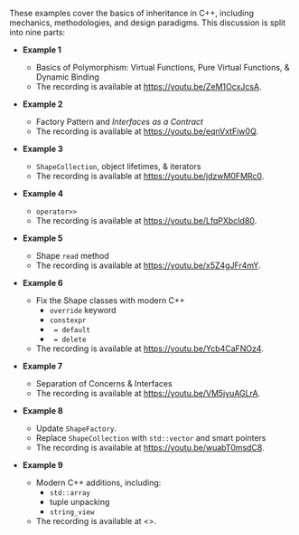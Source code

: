 These examples cover the basics of inheritance in C++, including mechanics,
methodologies, and design paradigms. This discussion is split into nine parts:

  - **Example 1**
    - Basics of Polymorphism: Virtual Functions, Pure Virtual Functions, &
      Dynamic Binding
    - The recording is available at <https://youtu.be/ZeM1OcxJcsA>.

  - **Example 2**
    - Factory Pattern and *Interfaces as a Contract*
    - The recording is available at <https://youtu.be/eqnVxtFiw0Q>.

  - **Example 3**
    - `ShapeCollection`, object lifetimes, & iterators
    - The recording is available at <https://youtu.be/jdzwM0FMRc0>.

  - **Example 4** 
    - `operator>>`
    - The recording is available at <https://youtu.be/LfqPXbcId80>.

  - **Example 5**
    - Shape `read` method
    - The recording is available at <https://youtu.be/x5Z4gJFr4mY>.

  - **Example 6** 
    - Fix the Shape classes with modern C++
      - `override` keyword
      - `constexpr`
      - ` = default`
      - ` = delete`
    - The recording is available at <https://youtu.be/Ycb4CaFNOz4>.

  - **Example 7**
    - Separation of Concerns & Interfaces
    - The recording is available at <https://youtu.be/VM5jyuAGLrA>.

 - **Example 8**
   - Update `ShapeFactory`.
   - Replace `ShapeCollection` with `std::vector` and smart pointers
   - The recording is available at <https://youtu.be/wuabT0msdC8>.

 - **Example 9**
    - Modern C++ additions, including:
      - `std::array`
      -  tuple unpacking
      - `string_view`
    - The recording is available at <>.


